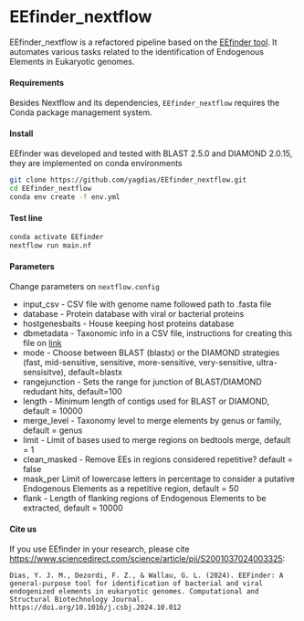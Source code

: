 # EEfinder_nextflow

EEfinder_nextflow is a refactored pipeline based on the [EEfinder tool](https://github.com/WallauBioinfo/EEfinder). It automates various tasks related to the identification of Endogenous Elements in Eukaryotic genomes.

#### Requirements
Besides Nextflow and its dependencies, `EEfinder_nextflow` requires the Conda package management system.

#### Install

EEfinder was developed and tested with BLAST 2.5.0 and DIAMOND 2.0.15, they are implemented on conda environments

```bash
git clone https://github.com/yagdias/EEfinder_nextflow.git
cd EEfinder_nextflow
conda env create -f env.yml
```
#### Test line

```bash
conda activate EEfinder
nextflow run main.nf
```

#### Parameters

Change parameters on `nextflow.config`

- input_csv - CSV file with genome name followed path to .fasta file 
- database - Protein database with viral or bacterial proteins
- hostgenesbaits - House keeping host proteins database
- dbmetadata - Taxonomic info in a CSV file, instructions for creating this file on [link](https://github.com/WallauBioinfo/EEfinder/wiki/Viral-Datasets)
- mode - Choose between BLAST (blastx) or the DIAMOND strategies (fast, mid-sensitive, sensitive, more-sensitive, very-sensitive, ultra-sensisitve), default=blastx
- rangejunction - Sets the range for junction of BLAST/DIAMOND redudant hits, default=100
- length - Minimum length of contigs used for BLAST or DIAMOND, default = 10000
- merge_level - Taxonomy level to merge elements by genus or family, default = genus
- limit - Limit of bases used to merge regions on bedtools merge, default = 1
- clean_masked - Remove EEs in regions considered repetitive? default = false
- mask_per Limit of lowercase letters in percentage to consider a putative Endogenous Elements as a repetitive region, default = 50
- flank - Length of flanking regions of Endogenous Elements to be extracted, default = 10000
    
#### Cite us

If you use EEfinder in your research, please cite https://www.sciencedirect.com/science/article/pii/S2001037024003325:

```
Dias, Y. J. M., Dezordi, F. Z., & Wallau, G. L. (2024). EEFinder: A general-purpose tool for identification of bacterial and viral endogenized elements in eukaryotic genomes. Computational and Structural Biotechnology Journal. https://doi.org/10.1016/j.csbj.2024.10.012
```

